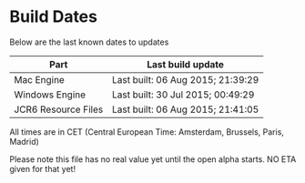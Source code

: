 # Build Dates

Below are the last known dates to updates

Part | Last build update
-----|-----
Mac Engine | Last built: 06 Aug 2015; 21:39:29
Windows Engine | Last built: 30 Jul 2015; 00:49:29
JCR6 Resource Files | Last built: 06 Aug 2015; 21:41:05
All times are in CET (Central European Time: Amsterdam, Brussels, Paris, Madrid)


Please note this file has no real value yet until the open alpha starts. NO ETA given for that yet!
